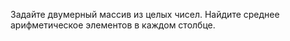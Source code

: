 Задайте двумерный массив из целых чисел. Найдите среднее арифметическое элементов в каждом столбце.
